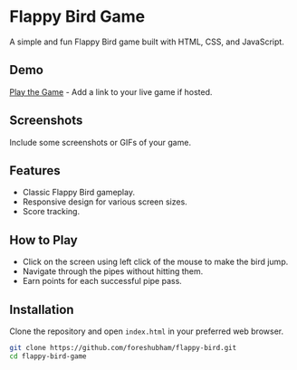 # Flappy Bird Game

A simple and fun Flappy Bird game built with HTML, CSS, and JavaScript.

## Demo

[Play the Game](#) - Add a link to your live game if hosted.

## Screenshots

Include some screenshots or GIFs of your game.

## Features

- Classic Flappy Bird gameplay.
- Responsive design for various screen sizes.
- Score tracking.

## How to Play

- Click on the screen using left click of the mouse to make the bird jump.
- Navigate through the pipes without hitting them.
- Earn points for each successful pipe pass.

## Installation

Clone the repository and open `index.html` in your preferred web browser.

```bash
git clone https://github.com/foreshubham/flappy-bird.git
cd flappy-bird-game
